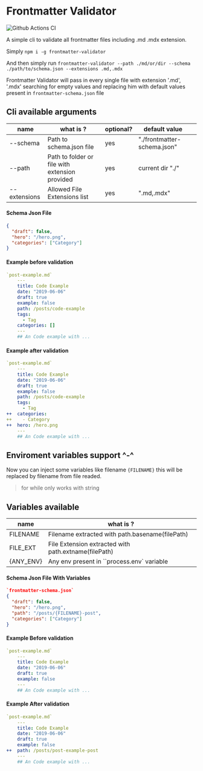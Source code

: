# Frontmatter Validator

![Github Actions CI](https://github.com/vinicioslc/frontmatter-validator/workflows/Node.js%20CI/badge.svg?branch=master)

A simple cli to validate all frontmatter files including .md .mdx extension.

Simply `npm i -g frontmatter-validator`

And then simply run `frontmatter-validator --path ./md/or/dir --schema ./path/to/schema.json --extensions .md,.mdx`

Frontmatter Validator will pass in every single file with extension '.md', '.mdx' searching for empty values and replacing him with default values present in `frontmatter-schema.json` file

## Cli available arguments

| name         | what is ?                                      | optional? | default value               |     |
| ------------ | ---------------------------------------------- | --------- | --------------------------- | --- |
| --schema     | Path to schema.json file                       | yes       | "./frontmatter-schema.json" |     |
| --path       | Path to folder or file with extension provided | yes       | current dir "./"            |     |
| --extensions | Allowed File Extensions list                   | yes       | ".md,.mdx"                  |     |

#### Schema Json File

```json
{
  "draft": false,
  "hero": "/hero.png",
  "categories": ["Category"]
}
```

#### Example before validation

```yml
`post-example.md`
    ---
    title: Code Example
    date: "2019-06-06"
    draft: true
    example: false
    path: /posts/code-example
    tags:
      - Tag
    categories: []
    ---
    ## An Code example with ...
```

#### Example after validation

```yml
`post-example.md`
    ---
    title: Code Example
    date: "2019-06-06"
    draft: true
    example: false
    path: /posts/code-example
    tags:
      - Tag
++  categories:
++    - Category
++  hero: /hero.png
    ---
    ## An Code example with ...
```

## Enviroment variables support ^-^

Now you can inject some variables like filename `{FILENAME}` this will be replaced by filename from file readed.

> for while only works with string

## Variables available

| name      | what is ?                                            |
| --------- | ---------------------------------------------------- |
| FILENAME  | Filename extracted with path.basename(filePath)      |
| FILE_EXT  | File Extension extracted with path.extname(filePath) |
| {ANY_ENV} | Any env present in ``process.env` variable           |

#### Schema Json File With Variables

```json
`frontmatter-schema.json`
{
  "draft": false,
  "hero": "/hero.png",
  "path": "/posts/{FILENAME}-post",
  "categories": ["Category"]
}
```

#### Example Before validation

```yml
`post-example.md`
    ---
    title: Code Example
    date: "2019-06-06"
    draft: true
    example: false
    ---
    ## An Code example with ...
```

#### Example After validation

```yml
`post-example.md`
    ---
    title: Code Example
    date: "2019-06-06"
    draft: true
    example: false
++  path: /posts/post-example-post
    ---
    ## An Code example with ...
```
